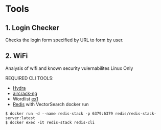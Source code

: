 # Tools
## 1. Login Checker
Checks the login form specified by URL to form by user.

## 2. WiFi
Analysis of wifi and known security vulernabilites
Linux Only

REQUIRED CLI TOOLS:
* [Hydra](https://www.kali.org/tools/hydra/)
* [aircrack-ng](https://www.aircrack-ng.org/)
* Wordlist [ex1](https://github.com/kkrypt0nn/wordlists/tree/main/passwords)
* [Redis](https://redis.io/) with VectorSearch docker run
```console 
$ docker run -d --name redis-stack -p 6379:6379 redis/redis-stack-server:latest
$ docker exec -it redis-stack redis-cli
```